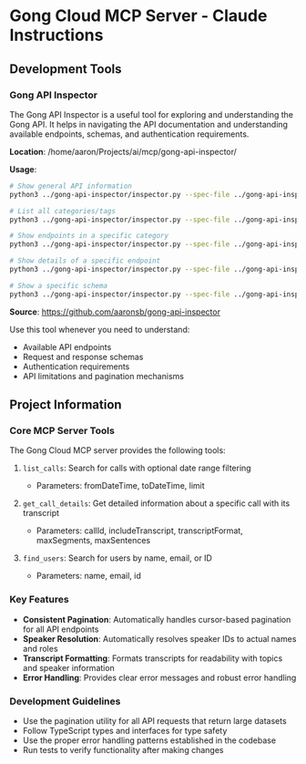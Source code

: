 # Gong Cloud MCP Server - Claude Instructions

## Development Tools

### Gong API Inspector

The Gong API Inspector is a useful tool for exploring and understanding the Gong API. It helps in navigating the API documentation and understanding available endpoints, schemas, and authentication requirements.

**Location**: /home/aaron/Projects/ai/mcp/gong-api-inspector/

**Usage**:
```bash
# Show general API information
python3 ../gong-api-inspector/inspector.py --spec-file ../gong-api-inspector/gong-openapi.json --info

# List all categories/tags
python3 ../gong-api-inspector/inspector.py --spec-file ../gong-api-inspector/gong-openapi.json --list-groups

# Show endpoints in a specific category
python3 ../gong-api-inspector/inspector.py --spec-file ../gong-api-inspector/gong-openapi.json --category Calls

# Show details of a specific endpoint
python3 ../gong-api-inspector/inspector.py --spec-file ../gong-api-inspector/gong-openapi.json --endpoint /v2/calls/transcript

# Show a specific schema
python3 ../gong-api-inspector/inspector.py --spec-file ../gong-api-inspector/gong-openapi.json --schema CallsFilter
```

**Source**: https://github.com/aaronsb/gong-api-inspector

Use this tool whenever you need to understand:
- Available API endpoints
- Request and response schemas
- Authentication requirements
- API limitations and pagination mechanisms

## Project Information

### Core MCP Server Tools

The Gong Cloud MCP server provides the following tools:

1. `list_calls`: Search for calls with optional date range filtering
   - Parameters: fromDateTime, toDateTime, limit
   
2. `get_call_details`: Get detailed information about a specific call with its transcript
   - Parameters: callId, includeTranscript, transcriptFormat, maxSegments, maxSentences
   
3. `find_users`: Search for users by name, email, or ID
   - Parameters: name, email, id

### Key Features

- **Consistent Pagination**: Automatically handles cursor-based pagination for all API endpoints
- **Speaker Resolution**: Automatically resolves speaker IDs to actual names and roles
- **Transcript Formatting**: Formats transcripts for readability with topics and speaker information
- **Error Handling**: Provides clear error messages and robust error handling

### Development Guidelines

- Use the pagination utility for all API requests that return large datasets
- Follow TypeScript types and interfaces for type safety
- Use the proper error handling patterns established in the codebase
- Run tests to verify functionality after making changes